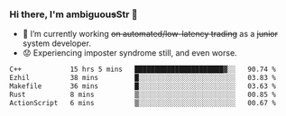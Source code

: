 ### Hi there, I'm ambiguou~~s~~Str 👋

<!--
**ambiguoustexture/ambiguoustexture** is a ✨ _special_ ✨ repository because its `README.md` (this file) appears on your GitHub profile.

Here are some ideas to get you started:
-->
- 🔭 I’m currently working ~~on automated/low-latency trading~~ as a ~~junior~~ system developer.
- :worried: Experiencing imposter syndrome still, and even worse.

<!--START_SECTION:waka-->

```txt
C++            15 hrs 5 mins   ██████████████████████▓░░   90.74 %
Ezhil          38 mins         █░░░░░░░░░░░░░░░░░░░░░░░░   03.83 %
Makefile       36 mins         █░░░░░░░░░░░░░░░░░░░░░░░░   03.63 %
Rust           8 mins          ▒░░░░░░░░░░░░░░░░░░░░░░░░   00.85 %
ActionScript   6 mins          ▒░░░░░░░░░░░░░░░░░░░░░░░░   00.67 %
```

<!--END_SECTION:waka-->
